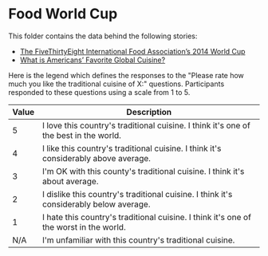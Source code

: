 # Food World Cup

This folder contains the data behind the following stories:
* [The FiveThirtyEight International Food Association’s 2014 World Cup](https://fivethirtyeight.com/features/the-fivethirtyeight-international-food-associations-2014-world-cup/)
* [What is Americans’ Favorite Global Cuisine?](https://fivethirtyeight.com/features/what-is-americans-favorite-global-cuisine/)

Here is the legend which defines the responses to the "Please rate how much you like the traditional cuisine of X:" questions. Participants responded to these questions using a scale from 1 to 5.

Value | Description
------|--------------
5 | I love this country's traditional cuisine. I think it's one of the best in the world.
4 | I like this country's traditional cuisine. I think it's considerably above average.
3 | I'm OK with this county's traditional cuisine. I think it's about average.
2 | I dislike this country's traditional cuisine. I think it's considerably below average.
1 | I hate this country's traditional cuisine. I think it's one of the worst in the world.
N/A | I'm unfamiliar with this country's traditional cuisine.